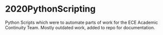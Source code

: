 # 2020PythonScripting
 Python Scripts which were to automate parts of work for the ECE Academic Continuity Team. Mostly outdated work, added to repo for documentation.
